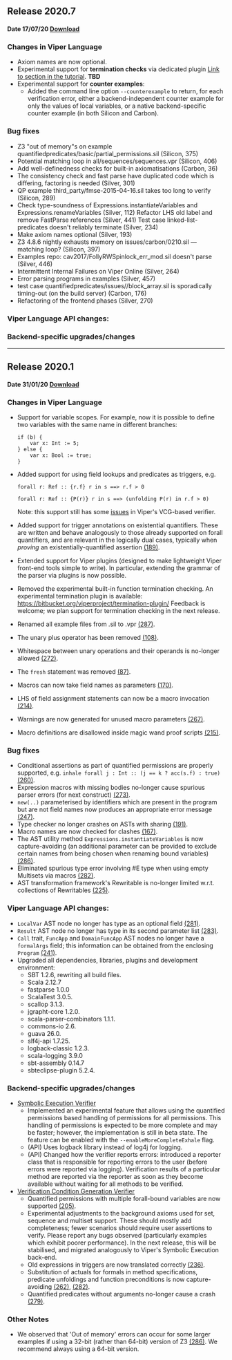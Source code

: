 ## Release 2020.7
#### Date 17/07/20     [Download](http://www.pm.inf.ethz.ch/research/viper/downloads.html)

### Changes in Viper Language
* Axiom names are now optional.
* Experimental support for **termination checks** via dedicated plugin [Link to section in the tutorial](). **TBD**
* Experimental support for **counter examples**:
  * Added the command line option `--counterexample` to return, for each verification error, either a backend-independent counter example for only the values of local variables, or a native backend-specific counter example (in both Silicon and Carbon).

### Bug fixes
* Z3 "out of memory"s on example quantifiedpredicates/basic/partial_permissions.sil (Silicon, 375)
* Potential matching loop in all/sequences/sequences.vpr (Silicon, 406)
* Add well-definedness checks for built-in axiomatisations (Carbon, 36)
* The consistency check and fast parse have duplicated code which is differing, factoring is needed (Silver, 301)
* QP example third_party/fmse-2015-04-16.sil takes too long to verify (Silicon, 289)
* Check type-soundness of Expressions.instantiateVariables and Expressions.renameVariables (Silver, 112)
Refactor LHS old label and remove FastParse references (Silver, 441)
Test case linked-list-predicates doesn't reliably terminate (Silver, 234)
* Make axiom names optional (Silver, 193)
* Z3 4.8.6 nightly exhausts memory on issues/carbon/0210.sil — matching loop? (Silicon, 397)
* Examples repo: cav2017/FollyRWSpinlock_err_mod.sil doesn't parse (Silver, 446)
* Intermittent Internal Failures on Viper Online (Silver, 264)
* Error parsing programs in examples (Silver, 457)
* test case quantifiedpredicates/issues//block_array.sil is sporadically timing-out (on the build server) (Carbon, 176)
* Refactoring of the frontend phases (Silver, 270)

### Viper Language API changes:

### Backend-specific upgrades/changes

---

## Release 2020.1
#### Date 31/01/20     [Download](http://www.pm.inf.ethz.ch/research/viper/downloads.html)

### Changes in Viper Language
* Support for variable scopes. For example, now it is possible
to define two variables with the same name in different branches:
    ```
	if (b) {
        var x: Int := 5;
    } else {
        var x: Bool := true;
    }
	```
* Added support for using field lookups and predicates as triggers, e.g.
    ```
	forall r: Ref :: {r.f} r in s ==> r.f > 0

    forall r: Ref :: {P(r)} r in s ==> (unfolding P(r) in r.f > 0)
	```
    Note: this support still has some [issues](https://bitbucket.org/viperproject/carbon/issues/257) in Viper's VCG-based verifier.

* Added support for trigger annotations on existential quantifiers. These are written and behave analogously to those already supported on forall quantifiers, and are relevant in the logically dual cases, typically when *proving* an existentially-quantified assertion [(189)](https://bitbucket.org/viperproject/silver/issues/189).
* Extended support for Viper plugins (designed to make lightweight Viper front-end tools simple to write). In particular, extending the grammar of the parser via plugins is now possible.
* Removed the experimental built-in function termination checking. An experimental
termination plugin is available: https://bitbucket.org/viperproject/termination-plugin/
Feedback is welcome; we plan support for termination checking in the next release.
* Renamed all example files from .sil to .vpr [(287)](https://bitbucket.org/viperproject/silver/issues/287).
* The unary plus operator has been removed [(108)](https://bitbucket.org/viperproject/silver/issues/271).
* Whitespace between unary operations and their operands is no-longer allowed [(272)](https://bitbucket.org/viperproject/silver/issues/272).
* The `fresh` statement was removed [(87)](https://bitbucket.org/viperproject/silver/issues/87).
* Macros can now take field names as parameters [(170)](https://bitbucket.org/viperproject/silver/issues/170).
* LHS of field assignment statements can now be a macro invocation [(214)](https://bitbucket.org/viperproject/silver/issues/214).
* Warnings are now generated for unused macro parameters [(267)](https://bitbucket.org/viperproject/silver/issues/267).
* Macro definitions are disallowed inside magic wand proof scripts [(215)](https://bitbucket.org/viperproject/silver/issues/215).

### Bug fixes
* Conditional assertions as part of quantified permissions are properly supported, e.g. 
  `inhale forall j : Int :: (j == k ? acc(s.f) : true)` [(260)](https://bitbucket.org/viperproject/silver/issues/260).
* Expression macros with missing bodies no-longer cause spurious parser errors (for next construct) [(273)](https://bitbucket.org/viperproject/silver/issues/273).
* `new(..)` parameterised by identifiers which are present in the program but are not field names now produces an appropriate error message [(247)](https://bitbucket.org/viperproject/silver/issues/247).
* Type checker no longer crashes on ASTs with sharing [(191)](https://bitbucket.org/viperproject/silver/issues/191).
* Macro names are now checked for clashes [(167)](https://bitbucket.org/viperproject/silver/issues/167).
* The AST utility method `Expressions.instantiateVariables` is now capture-avoiding (an additional parameter can be provided to exclude certain names from being chosen when renaming bound variables) [(286)](https://bitbucket.org/viperproject/silver/issues/286).
* Eliminated spurious type error involving #E type when using empty Multisets via macros [(282)](https://bitbucket.org/viperproject/silver/issues/282).
* AST transformation framework's Rewritable is no-longer limited w.r.t. collections of Rewritables [(225)](https://bitbucket.org/viperproject/silver/issues/225).

### Viper Language API changes: 
* `LocalVar` AST node no longer has type as an optional field [(281)](https://bitbucket.org/viperproject/silver/issues/281).
* `Result` AST node no longer has type in its second parameter list [(283)](https://bitbucket.org/viperproject/silver/issues/283).
* `Call` trait, `FuncApp` and `DomainFuncApp` AST nodes no longer have a `formalArgs` field; this information can be obtained from the enclosing `Program` [(241)](https://bitbucket.org/viperproject/silver/issues/241).
* Upgraded all dependencies, libraries, plugins and development environment:
    * SBT 1.2.6, rewriting all build files.
	* Scala 2.12.7
	* fastparse	1.0.0
	* ScalaTest 3.0.5.
	* scallop 3.1.3.
	* jgrapht-core 1.2.0.
	* scala-parser-combinators 1.1.1.
	* commons-io 2.6.
	* guava 26.0.
	* slf4j-api 1.7.25.
	* logback-classic 1.2.3.
	* scala-logging 3.9.0
	* sbt-assembly 0.14.7
	* sbteclipse-plugin	5.2.4.
  

### Backend-specific upgrades/changes
* [Symbolic Execution Verifier](https://bitbucket.org/viperproject/silicon/)
    * Implemented an experimental feature that allows using the quantified
permissions based handling of permissions for all permissions. This
handling of permissions is expected to be more complete and may be faster;
however, the implementation is still in beta state. The feature can be
enabled with the ``--enableMoreCompleteExhale`` flag.
    * (API) Uses logback library instead of log4j for logging.
    * (API) Changed how the verifier reports errors: introduced a reporter class
that is responsible for reporting errors to the user (before errors were
reported via logging). Verification results of a particular method are
reported via the reporter as soon as they become available without
waiting for all methods to be verified.
* [Verification Condition Generation Verifier](https://bitbucket.org/viperproject/carbon/)
    * Quantified permissions with multiple forall-bound variables are now supported [(205)](https://bitbucket.org/viperproject/carbon/issues/205/).
    * Experimental adjustments to the background axioms used for set, sequence and multiset support. These should   mostly add completeness; fewer scenarios should require user assertions to verify. Please report any bugs observed (particularly examples which exhibit poorer performance). In the next release, this will be stabilised, and migrated analogously to Viper's Symbolic Execution back-end. 
    * Old expressions in triggers are now translated correctly [(236)](https://bitbucket.org/viperproject/carbon/issues/236/).
    * Substitution of actuals for formals in method specifications, predicate unfoldings and function preconditions is now capture-avoiding [(262)](https://bitbucket.org/viperproject/carbon/issues/262), [(282)](https://bitbucket.org/viperproject/carbon/issues/282).
    * Quantified predicates without arguments no-longer cause a crash [(279)](https://bitbucket.org/viperproject/carbon/issues/279).

### Other Notes
   * We observed that 'Out of memory' errors can occur for some larger examples if using a 32-bit (rather than 64-bit) version of Z3 [(286)](https://bitbucket.org/viperproject/carbon/issues/286). We recommend always using a 64-bit version.

